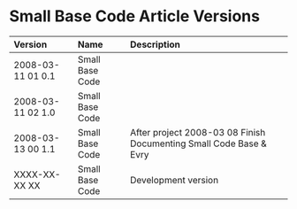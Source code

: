 ﻿Small Base Code Article Versions
================================

|Version|Name|Description|
| :- | :- | :- |
|2008-03-11 01  0.1|Small Base Code||
|2008-03-11 02  1.0|Small Base Code||
|2008-03-13 00  1.1|Small Base Code|After project  2008-03 08  Finish Documenting Small Code Base & Evry|
|XXXX-XX-XX XX|Small Base Code|Development version|

